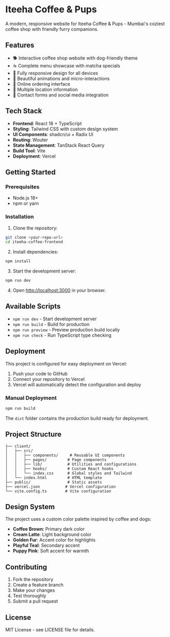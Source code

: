 # Iteeha Coffee & Pups

A modern, responsive website for Iteeha Coffee & Pups - Mumbai's coziest coffee shop with friendly furry companions.

## Features

- 🐕 Interactive coffee shop website with dog-friendly theme
- ☕ Complete menu showcase with matcha specials
- 📱 Fully responsive design for all devices
- 🎨 Beautiful animations and micro-interactions
- 🛒 Online ordering interface
- 📍 Multiple location information
- 💌 Contact forms and social media integration

## Tech Stack

- **Frontend**: React 18 + TypeScript
- **Styling**: Tailwind CSS with custom design system
- **UI Components**: shadcn/ui + Radix UI
- **Routing**: Wouter
- **State Management**: TanStack React Query
- **Build Tool**: Vite
- **Deployment**: Vercel

## Getting Started

### Prerequisites

- Node.js 18+ 
- npm or yarn

### Installation

1. Clone the repository:
```bash
git clone <your-repo-url>
cd iteeha-coffee-frontend
```

2. Install dependencies:
```bash
npm install
```

3. Start the development server:
```bash
npm run dev
```

4. Open [http://localhost:3000](http://localhost:3000) in your browser.

## Available Scripts

- `npm run dev` - Start development server
- `npm run build` - Build for production
- `npm run preview` - Preview production build locally
- `npm run check` - Run TypeScript type checking

## Deployment

This project is configured for easy deployment on Vercel:

1. Push your code to GitHub
2. Connect your repository to Vercel
3. Vercel will automatically detect the configuration and deploy

### Manual Deployment

```bash
npm run build
```

The `dist` folder contains the production build ready for deployment.

## Project Structure

```
├── client/
│   ├── src/
│   │   ├── components/     # Reusable UI components
│   │   ├── pages/         # Page components
│   │   ├── lib/           # Utilities and configurations
│   │   ├── hooks/         # Custom React hooks
│   │   └── index.css      # Global styles and Tailwind
│   └── index.html         # HTML template
├── public/                # Static assets
├── vercel.json           # Vercel configuration
└── vite.config.ts        # Vite configuration
```

## Design System

The project uses a custom color palette inspired by coffee and dogs:

- **Coffee Brown**: Primary dark color
- **Cream Latte**: Light background color
- **Golden Fur**: Accent color for highlights
- **Playful Teal**: Secondary accent
- **Puppy Pink**: Soft accent for warmth

## Contributing

1. Fork the repository
2. Create a feature branch
3. Make your changes
4. Test thoroughly
5. Submit a pull request

## License

MIT License - see LICENSE file for details.